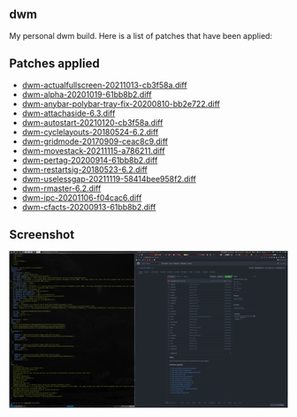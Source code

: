 ## dwm

My personal dwm build.  Here is a list of patches that have been applied:

Patches applied
---------------
- [dwm-actualfullscreen-20211013-cb3f58a.diff](https://dwm.suckless.org/patches/actualfullscreen/)
- [dwm-alpha-20201019-61bb8b2.diff](https://dwm.suckless.org/patches/alpha/)
- [dwm-anybar-polybar-tray-fix-20200810-bb2e722.diff](https://dwm.suckless.org/patches/anybar/)
- [dwm-attachaside-6.3.diff](https://dwm.suckless.org/patches/attachaside)
- [dwm-autostart-20210120-cb3f58a.diff](https://dwm.suckless.org/patches/autostart/)
- [dwm-cyclelayouts-20180524-6.2.diff](https://dwm.suckless.org/patches/cyclelayouts/)
- [dwm-gridmode-20170909-ceac8c9.diff](https://dwm.suckless.org/patches/gridmode/)
- [dwm-movestack-20211115-a786211.diff](https://dwm.suckless.org/patches/movestack/)
- [dwm-pertag-20200914-61bb8b2.diff](https://dwm.suckless.org/patches/pertag/)
- [dwm-restartsig-20180523-6.2.diff](https://dwm.suckless.org/patches/restartsig/)
- [dwm-uselessgap-20211119-58414bee958f2.diff](https://dwm.suckless.org/patches/uselessgap/)
- [dwm-rmaster-6.2.diff](https://dwm.suckless.org/patches/rmaster/)
- [dwm-ipc-20201106-f04cac6.diff](https://dwm.suckless.org/patches/ipc/)
- [dwm-cfacts-20200913-61bb8b2.diff](https://dwm.suckless.org/patches/cfacts/)

## Screenshot
![alt text](https://raw.githubusercontent.com/caseyrobb/dwm/master/dwm-screen.png)
